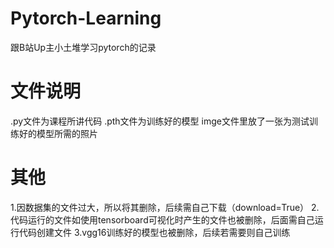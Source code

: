 # Pytorch-Learning
跟B站Up主小土堆学习pytorch的记录

# 文件说明
.py文件为课程所讲代码
.pth文件为训练好的模型
imge文件里放了一张为测试训练好的模型所需的照片

# 其他
1.因数据集的文件过大，所以将其删除，后续需自己下载（download=True）
2.代码运行的文件如使用tensorboard可视化时产生的文件也被删除，后面需自己运行代码创建文件
3.vgg16训练好的模型也被删除，后续若需要则自己训练
